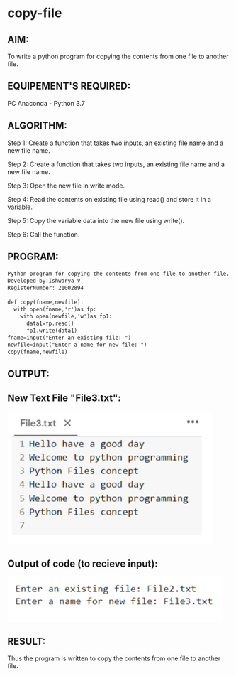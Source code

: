 # copy-file
## AIM:
To write a python program for copying the contents from one file to another file.
## EQUIPEMENT'S REQUIRED: 
PC
Anaconda - Python 3.7

## ALGORITHM: 
Step 1: Create a function that takes two inputs, an existing file name and a new file name.

Step 2: Create a function that takes two inputs, an existing file name and a new file name.

Step 3: Open the new file in write mode.

Step 4: Read the contents on existing file using read() and store it in a variable.

Step 5: Copy the variable data into the new file using write().

Step 6: Call the function.

## PROGRAM:
```
Python program for copying the contents from one file to another file.
Developed by:Ishwarya V
RegisterNumber: 21002894

def copy(fname,newfile):
  with open(fname,'r')as fp:
    with open(newfile,'w')as fp1:
      data1=fp.read()
      fp1.write(data1)
fname=input("Enter an existing file: ")
newfile=input("Enter a name for new file: ")
copy(fname,newfile)
```
## OUTPUT:
## New Text File "File3.txt":


![GitHub Logo](copyfile1.png)

## Output of code (to recieve input):


![GitHub Logo](copyfile2.png)

## RESULT:
Thus the program is written to copy the contents from one file to another file.